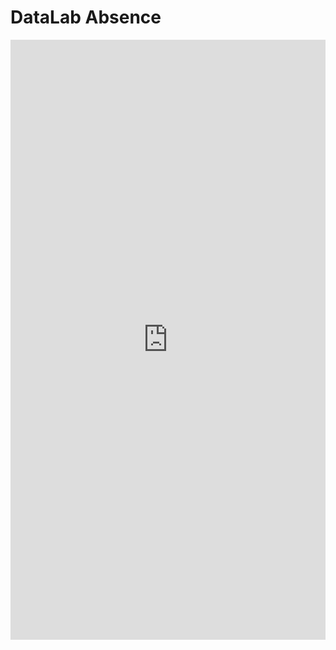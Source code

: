 # DataLab Absence

<iframe width="1280px" height="960px" src="https://forms.office.com/r/ztp4J4Hejb?embed=true" frameborder="0" marginwidth="0" marginheight="0" style="border: none; max-width:100%; max-height:100vh" allowfullscreen webkitallowfullscreen mozallowfullscreen msallowfullscreen> </iframe>
